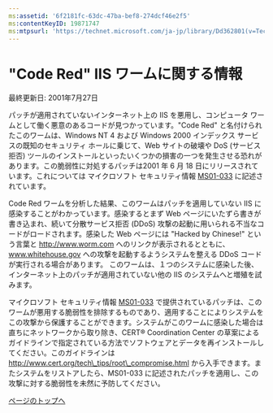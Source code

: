 ```yaml
---
ms:assetid: '6f2181fc-63dc-47ba-bef8-274dcf46e2f5'
ms:contentKeyID: 19871747
ms:mtpsurl: 'https://technet.microsoft.com/ja-jp/library/Dd362801(v=TechNet.10)'
---
```


"Code Red" IIS ワームに関する情報
=================================

最終更新日: 2001年7月27日

パッチが適用されていないインターネット上の IIS を悪用し、コンピュータ ワームとして働く悪意のあるコードが見つかっています。"Code Red" と名付けられたこのワームは、Windows NT 4 および Windows 2000 インデックス サービスの既知のセキュリティ ホールに乗じて、Web サイトの破壊や DoS (サービス拒否) ツールのインストールといったいくつかの損害の一つを発生させる恐れがあります。この脆弱性に対処するパッチは2001 年 6 月 18 日にリリースされています。これについては マイクロソフト セキュリティ情報 [MS01-033](http://www.microsoft.com/japan/technet/security/bulletin/ms01-033.mspx) に記述されています。

Code Red ワームを分析した結果、このワームはパッチを適用していない IIS に感染することがわかっています。感染するとまず Web ページにいたずら書きが書き込まれ、続いて分散サービス拒否 (DDoS) 攻撃の起動に用いられる不当なコードがロードされます。感染した Web ページには "Hacked by Chinese!" という言葉と http://www.worm.com へのリンクが表示されるとともに、www.whitehouse.gov への攻撃を起動するようシステムを整える DDoS コードが実行される場合があります。 このワームは、１つのシステムに感染した後、インターネット上のパッチが適用されていない他の IIS のシステムへと増殖を試みます。

マイクロソフト セキュリティ情報 [MS01-033](http://www.microsoft.com/japan/technet/security/bulletin/ms01-033.mspx) で提供されているパッチは、このワームが悪用する脆弱性を排除するものであり、適用することによりシステムをこの攻撃から保護することができます。システムがこのワームに感染した場合は直ちにネットワークから取り除き、CERT® Coordination Center の草案によるガイドラインで指定されている方法でソフトウェアとデータを再インストールしてください。このガイドラインは http://www.cert.org/tech\_tips/root\_compromise.html から入手できます。またシステムをリストアしたら、MS01-033 に記述されたパッチを適用し、この攻撃に対する脆弱性を未然に予防してください。

[](#mainsection)[ページのトップへ](#mainsection)
